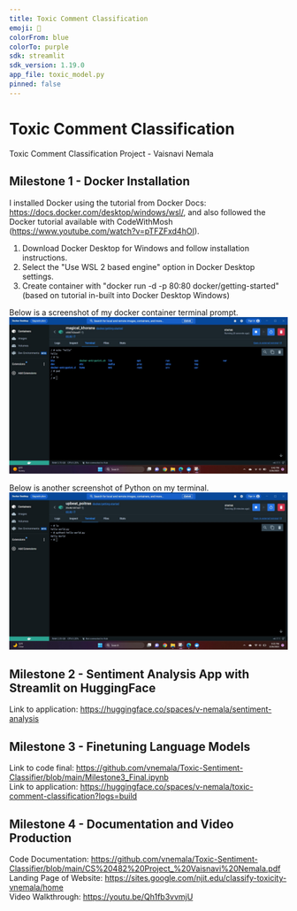 ```yaml
---
title: Toxic Comment Classification
emoji: 💬
colorFrom: blue
colorTo: purple
sdk: streamlit
sdk_version: 1.19.0
app_file: toxic_model.py
pinned: false
---
```


<!---
---
title: Sentiment Analysis
emoji: 😄
colorFrom: blue
colorTo: pink
sdk: streamlit
sdk_version: 1.17.0
app_file: app.py
pinned: false
---
--->


# Toxic Comment Classification
Toxic Comment Classification Project - Vaisnavi Nemala

## Milestone 1 - Docker Installation
I installed Docker using the tutorial from Docker Docs: https://docs.docker.com/desktop/windows/wsl/, and also followed the Docker tutorial available with CodeWithMosh (https://www.youtube.com/watch?v=pTFZFxd4hOI).
1) Download Docker Desktop for Windows and follow installation instructions.
2) Select the "Use WSL 2 based engine" option in Docker Desktop settings.
3) Create container with "docker run -d -p 80:80 docker/getting-started" (based on tutorial in-built into Docker Desktop Windows)

Below is a screenshot of my docker container terminal prompt.
![Terminal](https://github.com/vnemala/CS482-Project/blob/milestone-1/Milestone1_VaisnaviNemala.jpg)

Below is another screenshot of Python on my terminal.
![Image 2](https://github.com/vnemala/CS482-Project/blob/milestone-1/Milestone1_Image2_VaisnaviNemala.jpg)

## Milestone 2 - Sentiment Analysis App with Streamlit on HuggingFace
Link to application: https://huggingface.co/spaces/v-nemala/sentiment-analysis

## Milestone 3 - Finetuning Language Models
Link to code final: https://github.com/vnemala/Toxic-Sentiment-Classifier/blob/main/Milestone3_Final.ipynb <br>
Link to application: https://huggingface.co/spaces/v-nemala/toxic-comment-classification?logs=build

## Milestone 4 - Documentation and Video Production
Code Documentation: https://github.com/vnemala/Toxic-Sentiment-Classifier/blob/main/CS%20482%20Project_%20Vaisnavi%20Nemala.pdf <br>
Landing Page of Website: https://sites.google.com/njit.edu/classify-toxicity-vnemala/home <br>
Video Walkthrough: https://youtu.be/Qh1fb3vvmjU
